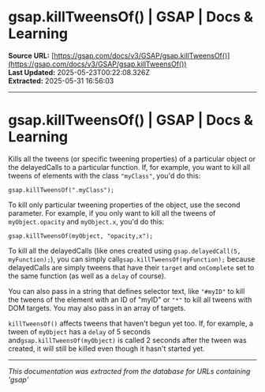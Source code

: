 # gsap.killTweensOf() | GSAP | Docs & Learning

**Source URL:** [https://gsap.com/docs/v3/GSAP/gsap.killTweensOf()](https://gsap.com/docs/v3/GSAP/gsap.killTweensOf())  
**Last Updated:** 2025-05-23T00:22:08.326Z  
**Extracted:** 2025-05-31 16:56:03

---

# gsap.killTweensOf() | GSAP | Docs & Learning

Kills all the tweens (or specific tweening properties) of a particular object or the delayedCalls to a particular function. If, for example, you want to kill all tweens of elements with the class `"myClass"`, you'd do this:

```
gsap.killTweensOf(".myClass");
```

To kill only particular tweening properties of the object, use the second parameter. For example, if you only want to kill all the tweens of `myObject.opacity` and `myObject.x`, you'd do this:

```
gsap.killTweensOf(myObject, "opacity,x");
```

To kill all the delayedCalls (like ones created using `gsap.delayedCall(5, myFunction);`), you can simply call`gsap.killTweensOf(myFunction);` because delayedCalls are simply tweens that have their `target` and `onComplete` set to the same function (as well as a `delay` of course).

You can also pass in a string that defines selector text, like `"#myID"` to kill the tweens of the element with an ID of "myID" or `"*"` to kill all tweens with DOM targets. You may also pass in an array of targets.

`killTweensOf()` affects tweens that haven't begun yet too. If, for example, a tween of `myObject` has a `delay` of 5 seconds and`gsap.killTweensOf(myObject)` is called 2 seconds after the tween was created, it will still be killed even though it hasn't started yet.

---

*This documentation was extracted from the database for URLs containing 'gsap'*
